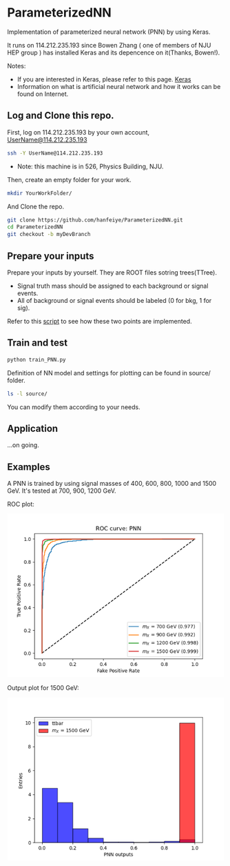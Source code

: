 # ParameterizedNN
Implementation of parameterized neural network (PNN) by using Keras.

It runs on 114.212.235.193 since Bowen Zhang ( one of members of NJU HEP group ) has installed Keras and its depencence on it(Thanks, Bowen!). 

Notes:
+ If you are interested in Keras, please refer to this page. [Keras](https://keras.io/zh/)
+ Information on what is artificial neural network and how it works can be found on Internet. 


## Log and Clone this repo.
First, log on 114.212.235.193 by your own account, UserName@114.212.235.193

```bash
ssh -Y UserName@114.212.235.193
```
+ Note: this machine is in 526, Physics Building, NJU.


Then, create an empty folder for your work.

```bash
mkdir YourWorkFolder/
```

And Clone the repo.

```bash
git clone https://github.com/hanfeiye/ParameterizedNN.git
cd ParameterizedNN
git checkout -b myDevBranch
```

## Prepare your inputs
Prepare your inputs by yourself. They are ROOT files sotring trees(TTree).

+ Signal truth mass should be assigned to each background or signal events. 
+ All of background or signal events should be labeled (0 for bkg, 1 for sig).

Refer to this [script](doc/copytree_addSignalMass.py) to see how these two points are implemented.

## Train and test

```bash
python train_PNN.py
```

Definition of NN model and settings for plotting can be found in source/ folder.

```bash
ls -l source/
```

You can modify them according to your needs.


## Application

...on going.


## Examples
A PNN is trained by using signal masses of 400, 600, 800, 1000 and 1500 GeV. It's tested at 700, 900, 1200 GeV.

ROC plot:

<img src=examples/plots/Validation_ROCs.png>

Output plot for 1500 GeV:

<img src=examples/plots/Validation_Dis_1500GeV.png>

